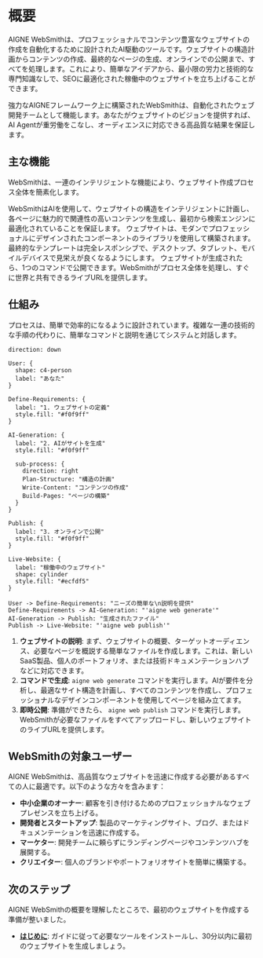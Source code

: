 # 概要

AIGNE WebSmithは、プロフェッショナルでコンテンツ豊富なウェブサイトの作成を自動化するために設計されたAI駆動のツールです。ウェブサイトの構造計画からコンテンツの作成、最終的なページの生成、オンラインでの公開まで、すべてを処理します。これにより、簡単なアイデアから、最小限の労力と技術的な専門知識なしで、SEOに最適化された稼働中のウェブサイトを立ち上げることができます。

強力なAIGNEフレームワーク上に構築されたWebSmithは、自動化されたウェブ開発チームとして機能します。あなたがウェブサイトのビジョンを提供すれば、AI Agentが重労働をこなし、オーディエンスに対応できる高品質な結果を保証します。

## 主な機能

WebSmithは、一連のインテリジェントな機能により、ウェブサイト作成プロセス全体を簡素化します。

<x-cards data-columns="3">
  <x-card data-title="AIによる生成" data-icon="lucide:brain-circuit">
    WebSmithはAIを使用して、ウェブサイトの構造をインテリジェントに計画し、各ページに魅力的で関連性の高いコンテンツを生成し、最初から検索エンジンに最適化されていることを保証します。
  </x-card>
  <x-card data-title="プロフェッショナルなテンプレート" data-icon="lucide:layout-template">
    ウェブサイトは、モダンでプロフェッショナルにデザインされたコンポーネントのライブラリを使用して構築されます。最終的なテンプレートは完全レスポンシブで、デスクトップ、タブレット、モバイルデバイスで見栄えが良くなるようにします。
  </x-card>
  <x-card data-title="ワンクリック公開" data-icon="lucide:rocket">
    ウェブサイトが生成されたら、1つのコマンドで公開できます。WebSmithがプロセス全体を処理し、すぐに世界と共有できるライブURLを提供します。
  </x-card>
</x-cards>

## 仕組み

プロセスは、簡単で効率的になるように設計されています。複雑な一連の技術的な手順の代わりに、簡単なコマンドと説明を通じてシステムと対話します。

```d2
direction: down

User: {
  shape: c4-person
  label: "あなた"
}

Define-Requirements: {
  label: "1. ウェブサイトの定義"
  style.fill: "#f0f9ff"
}

AI-Generation: {
  label: "2. AIがサイトを生成"
  style.fill: "#f0f9ff"

  sub-process: {
    direction: right
    Plan-Structure: "構造の計画"
    Write-Content: "コンテンツの作成"
    Build-Pages: "ページの構築"
  }
}

Publish: {
  label: "3. オンラインで公開"
  style.fill: "#f0f9ff"
}

Live-Website: {
  label: "稼働中のウェブサイト"
  shape: cylinder
  style.fill: "#ecfdf5"
}

User -> Define-Requirements: "ニーズの簡単な\n説明を提供"
Define-Requirements -> AI-Generation: "'aigne web generate'"
AI-Generation -> Publish: "生成されたファイル"
Publish -> Live-Website: "'aigne web publish'"
```

1.  **ウェブサイトの説明**: まず、ウェブサイトの概要、ターゲットオーディエンス、必要なページを概説する簡単なファイルを作成します。これは、新しいSaaS製品、個人のポートフォリオ、または技術ドキュメンテーションハブなどに対応できます。
2.  **コマンドで生成**: `aigne web generate` コマンドを実行します。AIが要件を分析し、最適なサイト構造を計画し、すべてのコンテンツを作成し、プロフェッショナルなデザインコンポーネントを使用してページを組み立てます。
3.  **即時公開**: 準備ができたら、 `aigne web publish` コマンドを実行します。WebSmithが必要なファイルをすべてアップロードし、新しいウェブサイトのライブURLを提供します。

## WebSmithの対象ユーザー

AIGNE WebSmithは、高品質なウェブサイトを迅速に作成する必要があるすべての人に最適です。以下のような方々を含みます：

*   **中小企業のオーナー**: 顧客を引き付けるためのプロフェッショナルなウェブプレゼンスを立ち上げる。
*   **開発者とスタートアップ**: 製品のマーケティングサイト、ブログ、またはドキュメンテーションを迅速に作成する。
*   **マーケター**: 開発チームに頼らずにランディングページやコンテンツハブを展開する。
*   **クリエイター**: 個人のブランドやポートフォリオサイトを簡単に構築する。

## 次のステップ

AIGNE WebSmithの概要を理解したところで、最初のウェブサイトを作成する準備が整いました。

*   **[はじめに](./getting-started.md)**: ガイドに従って必要なツールをインストールし、30分以内に最初のウェブサイトを生成しましょう。